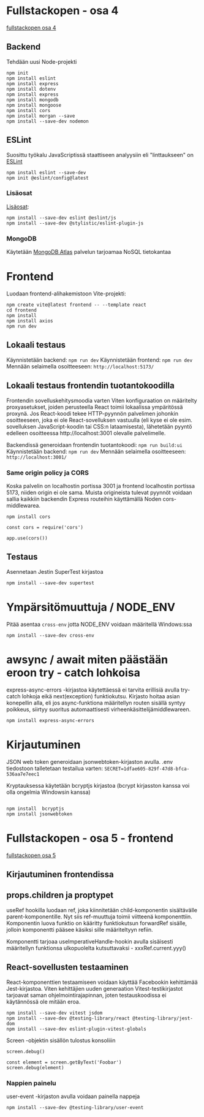 
# Fullstackopen - osa 4

[fullstackopen osa 4](https://fullstackopen.com/osa4)

## Backend

Tehdään uusi Node-projekti
```
npm init
npm install eslint
npm install express
npm install dotenv
npm install express
npm install mongodb
npm install mongoose
npm install cors
npm install morgan --save
npm install --save-dev nodemon
```

## ESLint

Suosittu työkalu JavaScriptissä staattiseen analyysiin eli "linttaukseen" on [ESLint](https://archive.eslint.org/docs/user-guide/getting-started)

```
npm install eslint --save-dev
npm init @eslint/config@latest

```

### Lisäosat

[Lisäosat](https://eslint.style/packages/js): 

```
npm install --save-dev eslint @eslint/js
npm install --save-dev @stylistic/eslint-plugin-js
```

### MongoDB

Käytetään [MongoDB Atlas](https://www.mongodb.com/products/platform/atlas-database) palvelun tarjoamaa NoSQL tietokantaa


# Frontend

Luodaan frontend-alihakemistoon Vite-projekti:
```
npm create vite@latest frontend -- --template react
cd frontend
npm install
npm install axios
npm run dev
```

## Lokaali testaus

Käynnistetään backend: `npm run dev`
Käynnistetään frontend: `npm run dev`
Mennään selaimella osoitteeseen: `http://localhost:5173/`

## Lokaali testaus frontendin tuotantokoodilla

Frontendin sovelluskehitysmoodia varten Viten konfiguraation on määritelty proxyasetukset, joiden perusteella React toimii lokaalissa ympäritössä proxynä.
Jos React-koodi tekee HTTP-pyynnön palvelimen johonkin osoitteeseen, joka ei ole React-sovelluksen vastuulla (eli kyse ei ole esim. sovelluksen JavaScript-koodin tai CSS:n lataamisesta), lähetetään pyyntö edelleen osoitteessa http://localhost:3001 olevalle palvelimelle.

Backendissä generoidaan frontendin tuotantokoodi: `npm run build:ui`
Käynnistetään backend: `npm run dev`
Mennään selaimella osoitteeseen: `http://localhost:3001/`

### Same origin policy ja CORS
Koska palvelin on localhostin portissa 3001 ja frontend localhostin portissa 5173, niiden origin ei ole sama.
Muista origineista tulevat pyynnöt voidaan sallia kaikkiin backendin Express routeihin käyttämällä Noden cors-middlewarea.

```
npm install cors

const cors = require('cors')

app.use(cors())

```

## Testaus

Asennetaan Jestin SuperTest kirjastoa

```
npm install --save-dev supertest
```

# Ympärsitömuuttuja / NODE_ENV

Pitää asentaa `cross-env` jotta NODE_ENV voidaan määritellä Windows:ssa

```
npm install --save-dev cross-env
```

# awsync / await miten päästään eroon try - catch lohkoisa

express-async-errors -kirjastoa käytettäessä ei tarvita
erillisiä avulla try-catch lohkoja eikä next(exception) funktiokutsu. Kirjasto hoitaa asian konepellin alla, eli jos async-funktiona määritellyn routen sisällä syntyy poikkeus, siirtyy suoritus automaattisesti virheenkäsittelijämiddlewareen.

`npm install express-async-errors`


# Kirjautuminen

JSON web token generoidaan jsonwebtoken-kirjaston avulla.
.env tiedostoon talletetaan testailua varten:
`SECRET=1dfae605-829f-47d8-bfca-536aa7e7eec1`


Kryptauksessa käytetään bcryptjs kirjastoa (bcrypt kirjasston kanssa
voi olla ongelmia Windowsin kanssa)

```

npm install  bcryptjs
npm install jsonwebtoken
```

# Fullstackopen - osa 5 - frontend

[fullstackopen osa 5](https://fullstackopen.com/osa5)

## Kirjautuminen frontendissa

## props.children ja proptypet

useRef hookilla luodaan ref, joka kiinnitetään child-komponentin sisältävälle parent-komponentille. Nyt siis ref-muuttuja toimii viitteenä komponenttiin.
Komponentin luova funktio on kääritty funktiokutsun forwardRef sisälle, jolloin komponentti pääsee käsiksi sille määriteltyyn refiin.

Komponentti tarjoaa useImperativeHandle-hookin avulla sisäisesti määritellyn funktionsa ulkopuolelta kutsuttavaksi - xxxRef.current.yyy()


## React-sovellusten testaaminen

React-komponenttien testaamiseen voidaan käyttää Facebookin kehittämää Jest-kirjastoa. Viten kehittäjien uuden generaation Vitest-testikirjastot tarjoavat saman ohjelmointirajapinnan, joten testauskoodissa ei käytännössä ole mitään eroa.

```
npm install --save-dev vitest jsdom
npm install --save-dev @testing-library/react @testing-library/jest-dom
npm install --save-dev eslint-plugin-vitest-globals
```

Screen -objektin sisällön tulostus konsoliiin
```
screen.debug()

const element = screen.getByText('Foobar')
screen.debug(element)
```

### Nappien painelu

user-event -kirjaston avulla voidaan painella nappeja

```
npm install --save-dev @testing-library/user-event
```